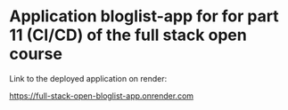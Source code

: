 # Application bloglist-app for for part 11 (CI/CD) of the full stack open course

Link to the deployed application on render:

<https://full-stack-open-bloglist-app.onrender.com>
